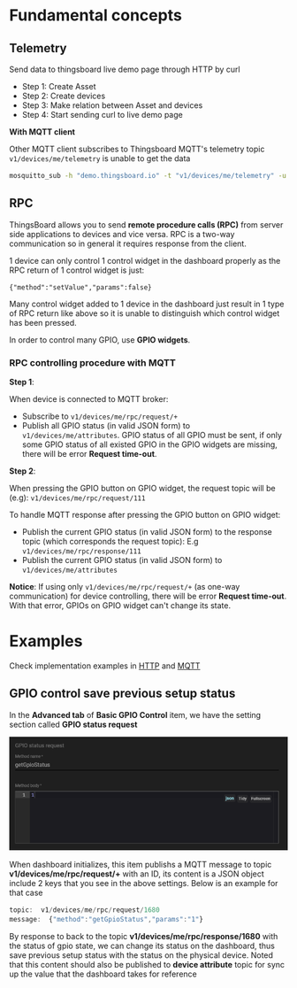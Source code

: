 # Fundamental concepts

## Telemetry

Send data to thingsboard live demo page through HTTP by curl

* Step 1: Create Asset
* Step 2: Create devices
* Step 3: Make relation between Asset and devices
* Step 4: Start sending curl to live demo page

**With MQTT client**

Other MQTT client subscribes to Thingsboard MQTT's telemetry topic ``v1/devices/me/telemetry`` is unable to get the data

```sh
mosquitto_sub -h "demo.thingsboard.io" -t "v1/devices/me/telemetry" -u "O0kt6xUl6cTGv9RM7M9P"
```

## RPC

ThingsBoard allows you to send **remote procedure calls (RPC)** from server side applications to devices and vice versa. RPC is a two-way communication so in general it requires response from the client.

1 device can only control 1 control widget in the dashboard properly as the RPC return of 1 control widget is just: 

```
{"method":"setValue","params":false}
```

Many control widget added to 1 device in the dashboard just result in 1 type of RPC return like above so it is unable to distinguish which control widget has been pressed. 

In order to control many GPIO, use **GPIO widgets**.

### RPC controlling procedure with MQTT

**Step 1**: 

When device is connected to MQTT broker:

* Subscribe to ``v1/devices/me/rpc/request/+``
* Publish all GPIO status (in valid JSON form) to ``v1/devices/me/attributes``. GPIO status of all GPIO must be sent, if only some GPIO status of all existed GPIO in the GPIO widgets are missing, there will be error **Request time-out**.

**Step 2**: 

When pressing the GPIO button on GPIO widget, the request topic will be (e.g): ``v1/devices/me/rpc/request/111``

To handle MQTT response after pressing the GPIO button on GPIO widget:

* Publish the current GPIO status (in valid JSON form) to the response topic (which corresponds the request topic): E.g ``v1/devices/me/rpc/response/111``
* Publish the current GPIO status (in valid JSON form) to ``v1/devices/me/attributes``

**Notice**: If using only ``v1/devices/me/rpc/request/+`` (as one-way communication) for device controlling, there will be error **Request time-out**. With that error, GPIOs on GPIO widget can't change its state.

# Examples

Check implementation examples in [HTTP](HTTP.md) and [MQTT](MQTT.md)

## GPIO control save previous setup status

In the **Advanced tab** of **Basic GPIO Control** item, we have the setting section called **GPIO status request**

![](../../Environment/Images/gpio_status_request.png)

When dashboard initializes, this item publishs a MQTT message to topic **v1/devices/me/rpc/request/+** with an ID, its content is a JSON object include 2 keys that you see in the above settings. Below is an example for that case

```js
topic:  v1/devices/me/rpc/request/1680
message:  {"method":"getGpioStatus","params":"1"}
```

By response to back to the topic **v1/devices/me/rpc/response/1680** with the status of gpio state, we can change its status on the dashboard, thus save previous setup status with the status on the physical device. Noted that this content should also be published to **device attribute** topic for sync up the value that the dashboard takes for reference
